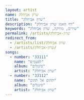 ```yaml
---
layout: artist
name: שרון אביחלק
title: "שרון אביחלק"
description: "דף האמן שרון אביחלק"
keywords: "שירים, מוזיקה, שרון אביחלק"
permalink: /artists/שרון-אביחלק
redirect_from:
  - /artists/list/שרון אביחלק
  - /artists/שרון-אביחלק/
songs:
  - number: "33111"
    name: "לפעמים"
    album: "סינגלים"
    artist: "שרון אביחלק"
  - number: "33112"
    name: "תהום אל תהום"
    album: "סינגלים"
    artist: "שרון אביחלק"
---
```

